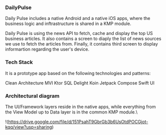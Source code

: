 ### DailyPulse

Daily Pulse includes a native Android and a native iOS apps, where the business logic and inftrastructure is shared in a KMP module.

Daily Pulse is using the news API to fetch, cache and display the top US business articles. It also contains a screen to diaply the list of news sources we use to fetch the articles from. Finally, it contains third screen to display informartion regarding the user's device.

### Tech Stack
It is a prototype app based on the following technologies and patterns:

Clean Architecture
MVI
Ktor
SQL Delight
Koin
Jetpack Compose
Swift UI

### Architectural diagram
The UI/Framework layers reside in the native apps, while everything from the View Model up to Data layer is in the common KMP module.\

!(https://drive.google.com/file/d/151PsahT9GbrGb3b6UsOtdPOCGjot-kqq/view?usp=sharing)

